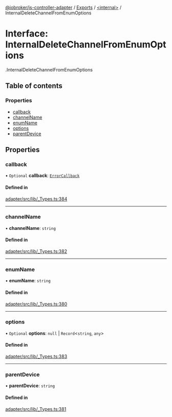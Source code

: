 [@iobroker/js-controller-adapter](../README.md) / [Exports](../modules.md) / [<internal\>](../modules/internal_.md) / InternalDeleteChannelFromEnumOptions

# Interface: InternalDeleteChannelFromEnumOptions

[<internal>](../modules/internal_.md).InternalDeleteChannelFromEnumOptions

## Table of contents

### Properties

- [callback](internal_.InternalDeleteChannelFromEnumOptions.md#callback)
- [channelName](internal_.InternalDeleteChannelFromEnumOptions.md#channelname)
- [enumName](internal_.InternalDeleteChannelFromEnumOptions.md#enumname)
- [options](internal_.InternalDeleteChannelFromEnumOptions.md#options)
- [parentDevice](internal_.InternalDeleteChannelFromEnumOptions.md#parentdevice)

## Properties

### callback

• `Optional` **callback**: [`ErrorCallback`](../modules/internal_.md#errorcallback)

#### Defined in

[adapter/src/lib/_Types.ts:384](https://github.com/ioBroker/ioBroker.js-controller/blob/959e51d6/packages/adapter/src/lib/_Types.ts#L384)

___

### channelName

• **channelName**: `string`

#### Defined in

[adapter/src/lib/_Types.ts:382](https://github.com/ioBroker/ioBroker.js-controller/blob/959e51d6/packages/adapter/src/lib/_Types.ts#L382)

___

### enumName

• **enumName**: `string`

#### Defined in

[adapter/src/lib/_Types.ts:380](https://github.com/ioBroker/ioBroker.js-controller/blob/959e51d6/packages/adapter/src/lib/_Types.ts#L380)

___

### options

• `Optional` **options**: ``null`` \| `Record`<`string`, `any`\>

#### Defined in

[adapter/src/lib/_Types.ts:383](https://github.com/ioBroker/ioBroker.js-controller/blob/959e51d6/packages/adapter/src/lib/_Types.ts#L383)

___

### parentDevice

• **parentDevice**: `string`

#### Defined in

[adapter/src/lib/_Types.ts:381](https://github.com/ioBroker/ioBroker.js-controller/blob/959e51d6/packages/adapter/src/lib/_Types.ts#L381)
